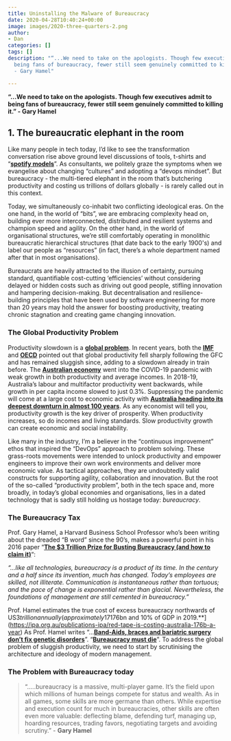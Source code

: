```yaml
---
title: Uninstalling the Malware of Bureaucracy
date: 2020-04-28T10:40:24+00:00
image: images/2020-three-quarters-2.png
author:
- Dan
categories: []
tags: []
description: "“...We need to take on the apologists. Though few executives admit to
  being fans of bureaucracy, fewer still seem genuinely committed to killing it.”
  - Gary Hamel"

---
```

**“...We need to take on the apologists. Though few executives admit to being fans of bureaucracy, fewer still seem genuinely committed to killing it.” - Gary Hamel**

## 1. The bureaucratic elephant in the room

Like many people in tech today, I’d like to see the transformation conversation rise above ground level discussions of tools, t-shirts and “[**spotify models**](https://www.jeremiahlee.com/posts/failed-squad-goals/)”. As consultants, we politely graze the symptoms when we evangelise about changing “cultures” and adopting a “devops mindset”. But bureaucracy - the multi-tiered elephant in the room that’s butchering productivity and costing us trillions of dollars globally - is rarely called out in this context.

Today, we simultaneously co-inhabit two conflicting ideological eras. On the one hand, in the world of “bits”, we are embracing complexity head on, building ever more interconnected, distributed and resilient systems and champion speed and agility. On the other hand, in the world of organisational structures, we’re still comfortably operating in monolithic bureaucratic hierarchical structures (that date back to the early 1900's) and label our people as “resources” (in fact, there’s a whole department named after that in most organisations).

Bureaucrats are heavily attracted to the illusion of certainty, pursuing standard, quantifiable cost-cutting ‘efficiencies’ without considering delayed or hidden costs such as driving out good people, stifling innovation and hampering decision-making. But decentralisation and resilience-building principles that have been used by software engineering for more than 20 years may hold the answer for boosting productivity, treating chronic stagnation and creating game changing innovation.

### **The Global Productivity Problem**

Productivity slowdown is a [**global problem**](https://www.theguardian.com/business/2017/apr/03/productivity-slowdown-imf-christine-lagarde). In recent years, both the [**IMF**](https://www.imf.org/en/Publications/Staff-Discussion-Notes/Issues/2017/04/03/Gone-with-the-Headwinds-Global-Productivity-44758) and [**OECD**](https://www.oecd.org/sdd/productivity-stats/oecd-compendium-of-productivity-indicators-22252126.htm) pointed out that global productivity fell sharply following the GFC and has remained sluggish since, adding to a slowdown already in train before. The [**Australian economy**](https://www.ceda.com.au/Digital-hub/Blogs/CEDA-Blog/April-2020/What-COVID-19-means-for-Australian-productivity) went into the COVID-19 pandemic with weak growth in both productivity and average incomes. In 2018-19, Australia’s labour and multifactor productivity went backwards, while growth in per capita income slowed to just 0.3%. Suppressing the pandemic will come at a large cost to economic activity with [**Australia heading into its deepest downturn in almost 100 years**](https://www.bloomberg.com/news/articles/2020-04-28/australia-economy-news-deepest-downturn-in-90-years-is-coming). As any economist will tell you, productivity growth is the key driver of prosperity. When productivity increases, so do incomes and living standards. Slow productivity growth can create economic and social instability.

Like many in the industry, I’m a believer in the “continuous improvement” ethos that inspired the “DevOps” approach to problem solving. These grass-roots movements were intended to unlock productivity and empower engineers to improve their own work environments and deliver more economic value. As tactical approaches, they are undoubtedly valid constructs for supporting agility, collaboration and innovation. But the root of the so-called “productivity problem”, both in the tech space and, more broadly, in today’s global economies and organisations, lies in a dated technology that is sadly still holding us hostage today: _bureaucracy_.

### **The Bureaucracy Tax**

Prof. Gary Hamel, a Harvard Business School Professor who’s been writing about the dreaded “B word” since the 90’s, makes a powerful point in his 2016 paper “[**The $3 Trillion Prize for Busting Bureaucracy (and how to claim it)**](http://www.garyhamel.com/blog/3-trillion)“:

_“...like all technologies, bureaucracy is a product of its time. In the century and a half since its invention, much has changed. Today’s employees are skilled, not illiterate. Communication is instantaneous rather than tortuous; and the pace of change is exponential rather than glacial. Nevertheless, the foundations of management are still cemented in bureaucracy.”_

Prof. Hamel estimates the true cost of excess bureaucracy northwards of US$3 trillion annually (approximately 17% of the US’s GDP). In Australia, the Institute of Public Affairs (IPA) estimates that red tape and government bureaucracy alone is costing the taxpayer [**$176bn and 10% of GDP in 2019.**](https://ipa.org.au/publications-ipa/red-tape-is-costing-australia-176b-a-year) As Prof. Hamel writes “...[**Band-Aids, braces and bariatric surgery don’t fix genetic disorders**](http://www.garyhamel.com/blog/reinventing-management-mashup-architecture-ideology)”. “[**Bureaucracy must die**](https://hbr.org/2014/11/bureaucracy-must-die)”. To address the global problem of sluggish productivity, we need to start by scrutinising the architecture and ideology of modern management.

### The Problem with Bureaucracy today

> “.....bureaucracy is a massive, multi-player game. It’s the field upon which millions of human beings compete for status and wealth. As in all games, some skills are more germane than others. While expertise and execution count for much in bureaucracies, other skills are often even more valuable: deflecting blame, defending turf, managing up, hoarding resources, trading favors, negotiating targets and avoiding scrutiny.” - **Gary Hamel**